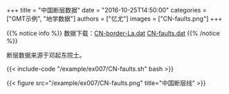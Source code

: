 +++
title = "中国断层数据"
date = "2016-10-25T14:50:00"
categories = ["GMT示例", "地学数据"]
authors = ["忆尤"]
images = ["CN-faults.png"]
+++

{{% notice info %}}
数据下载：[CN-border-La.dat](/datas/CN-border-La.dat) [CN-faults.dat](/datas/CN-faults.dat)
{{% /notice %}}

断层数据来源于邓起东院士。

{{< include-code "/example/ex007/CN-faults.sh" bash >}}

{{< figure src="/example/ex007/CN-faults.png" title="中国断层线" >}}
